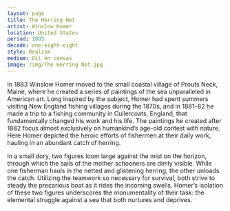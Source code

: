```yaml
---
layout: page
title: The Herring Net
artist: Winslow Homer
location: United States
period: 1885
decade: one-eight-eight
style: Realism
medium: Oil on canvas
image: /img/The Herring Net.jpg
---
```


In 1883 Winslow Homer moved to the small coastal village of Prouts Neck, Maine, where he created a series of paintings of the sea unparalleled in American art. Long inspired by the subject, Homer had spent summers visiting New England fishing villages during the 1870s, and in 1881–82 he made a trip to a fishing community in Cullercoats, England, that fundamentally changed his work and his life. The paintings he created after 1882 focus almost exclusively on humankind’s age-old contest with nature. Here Homer depicted the heroic efforts of fishermen at their daily work, hauling in an abundant catch of herring. 

In a small dory, two figures loom large against the mist on the horizon, through which the sails of the mother schooners are dimly visible. While one fisherman hauls in the netted and glistening herring, the other unloads the catch. Utilizing the teamwork so necessary for survival, both strive to steady the precarious boat as it rides the incoming swells. Homer’s isolation of these two figures underscores the monumentality of their task: the elemental struggle against a sea that both nurtures and deprives.


